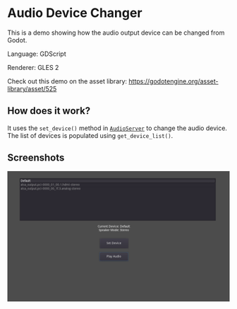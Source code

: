 # Audio Device Changer

This is a demo showing how the audio output device can be changed from Godot.

Language: GDScript

Renderer: GLES 2

Check out this demo on the asset library: https://godotengine.org/asset-library/asset/525

## How does it work?

It uses the `set_device()` method in
[`AudioServer`](https://docs.godotengine.org/en/latest/classes/class_audioserver.html)
to change the audio device.
The list of devices is populated using `get_device_list()`.

## Screenshots

![Screenshot](screenshots/device_changer.png)
